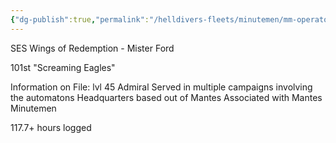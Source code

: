 ```yaml
---
{"dg-publish":true,"permalink":"/helldivers-fleets/minutemen/mm-operator-files/ford/"}
---
```


SES Wings of Redemption - Mister Ford 

101st "Screaming Eagles" 

Information on File: 
lvl 45 
Admiral 
Served in multiple campaigns involving the automatons 
Headquarters based out of Mantes 
Associated with Mantes Minutemen 

117.7+ hours logged